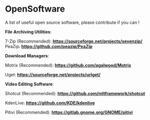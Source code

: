 # OpenSoftware
A list of useful open source software, please contribute if you can !
 
**File Archiving Utilities**:

7-Zip (Recommended): **https://sourceforge.net/projects/sevenzip/**
PeaZip: **https://github.com/peazip/PeaZip**

**Download Managers**:

Motrix (Recommended): **https://github.com/agalwood/Motrix**

Uget: **https://sourceforge.net/projects/urlget/**

**Video Editing Software**:

Shotcut (Recommended): **https://github.com/mltframework/shotcut**

KdenLive: **https://github.com/KDE/kdenlive**

Pitivi (Recommended): **https://gitlab.gnome.org/GNOME/pitivi**
